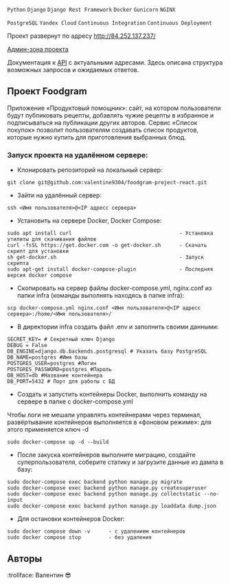 `Python` `Django` `Django Rest Framework` `Docker` `Gunicorn` `NGINX`

`PostgreSQL` `Yandex Cloud` `Continuous Integration` `Continuous Deployment`

Проект развернут по адресу http://84.252.137.237/

[Админ-зона проекта](http://84.252.137.237//admin/ "Гиперссылка к админке.")

Документация к [API](http://84.252.137.237//api/docs/ "Гиперссылка к API.") с актуальными адресами. Здесь описана структура возможных запросов и ожидаемых ответов.

## Проект Foodgram
Приложение «Продуктовый помощник»: сайт, на котором пользователи будут публиковать рецепты, добавлять чужие рецепты в избранное и подписываться на публикации других авторов. Сервис «Список покупок» позволит пользователям создавать список продуктов, которые нужно купить для приготовления выбранных блюд. 

### Запуск проекта на удалённом сервере:
+ Клонировать репозиторий на локальный сервер:
```
git clone git@github.com:valentine9304/foodgram-project-react.git
```
+ Зайти на удалённый сервер:
```
ssh <Имя пользователя>@<IP адресс сервера>
```
+ Установить на сервере Docker, Docker Compose:
```
sudo apt install curl                                   - Установка утилиты для скачивания файлов
curl -fsSL https://get.docker.com -o get-docker.sh      - Скачать скрипт для установки
sh get-docker.sh                                        - Запуск скрипта
sudo apt-get install docker-compose-plugin              - Последняя версия docker compose
```
+ Скопировать на сервер файлы docker-compose.yml, nginx.conf из папки infra (команды выполнять находясь в папке infra):
```
scp docker-compose.yml nginx.conf <Имя пользователя>@<IP адресс сервера>:/home/<Имя пользователя>/
```
+ В директории infra создать файл .env и заполнить своими данными:
```
SECRET_KEY= # Секретный ключ Django
DEBUG = False
DB_ENGINE=django.db.backends.postgresql # Указать базу PostgreSQL
DB_NAME=postgres #Имя базы
POSTGRES_USER=postgres #Логин
POSTGRES_PASSWORD=postgres #Пароль
DB_HOST=db #Название контейнера
DB_PORT=5432 # Порт для работы с БД
```

+ Создать и запустить контейнеры Docker, выполнить команду на сервере в папке с docker-compose.yml
  
Чтобы логи не мешали управлять контейнерами через терминал, развёртывание контейнеров выполняется в «фоновом режиме»: для этого применяется ключ -d
```
sudo docker-compose up -d --build
```
+ После закуска контейнеров выполните миграцию, создайте суперпользователя, соберите статику и загрузите данные из дампа в базу:
```
sudo docker-compose exec backend python manage.py migrate
sudo docker-compose exec backend python manage.py createsuperuser
sudo docker-compose exec backend python manage.py collectstatic --no-input
sudo docker-compose exec backend python manage.py loaddata dump.json
```
+ Для остановки контейнеров Docker:
```
sudo docker compose down -v      - с удалением контейнеров
sudo docker compose stop         - без удаления
```


## Авторы
:trollface: Валентин :sunglasses:  
